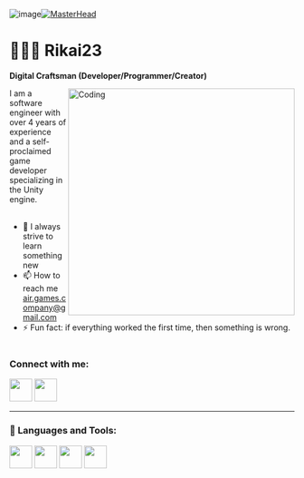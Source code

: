 ![image](https://github.com/user-attachments/assets/de4326c0-2f35-4b52-a34e-f37ce1b91acc)[![MasterHead](https://github.com/user-attachments/assets/56983432-332d-4798-b3b2-2dc35fdbcba4)](https://vk.com/rikai23)
# 👨🏻‍💻 Rikai23

**Digital Craftsman (Developer/Programmer/Creator)**

<img align="right" alt="Coding" width="400" src = "https://i.pinimg.com/originals/eb/ec/d4/ebecd4010e549f33371d741d46b9b607.gif">

I am a software engineer with over 4 years of experience and a self-proclaimed game developer specializing in the Unity engine.  <br/>   <br/>

- 🌱 I always strive to learn something new
- 📫 How to reach me air.games.company@gmail.com  
- ⚡ Fun fact: if everything worked the first time, then something is wrong.
<br/>   <br/>

<h3 align="left">Connect with me:</h3>
<p aligh="left">
<a href="https://vk.com/rikai23" target="blank"><img align="centre" src="https://github.com/gauravghongde/social-icons/blob/master/PNG/Color/VK.png" width="40" height="40"></a>
<a href="https://t.me/Rikai_04" target="blank"><img align="centre" src="https://github.com/gauravghongde/social-icons/blob/master/PNG/Color/Telegram.png" width="40" height="40"></a>
</p>

---

### 🧰 Languages and Tools:
<p aligh="left">
<a href="https://dotnet.microsoft.com/ru-ru/languages/csharp" target="blank"><img align="centre" src="![image](https://github.com/user-attachments/assets/d60e9149-0629-4fc1-8e3d-ff34b2d62b30)" width="40" height="40"></a>
<a href="https://t.me/Rikai_04" target="blank"><img align="centre" src="https://devblogs.microsoft.com/visualstudio/wp-content/uploads/sites/4/2019/01/visualstudio-1.png" width="40" height="40"></a>
<a href="https://www.adobe.com/ru/products/photoshop.html" target="blank"><img align="centre" src="https://openlab.bmcc.cuny.edu/media-arts-and-technology/wp-content/uploads/sites/395/2021/12/Adobe-Photoshop-Logo-2048x1152.png" width="40" height="40"></a>
<a href="https://en.wikipedia.org/wiki/C_(programming_language)" target="blank"><img align="centre" src="https://kirov-grand-service.ru/templates/abc-theme/images/companilogo/Candy.png" width="40" height="40"></a>
</p>
  


<!--
**Rikai23/Rikai23** is a ✨ _special_ ✨ repository because its `README.md` (this file) appears on your GitHub profile.

Here are some ideas to get you started:

- 🔭 I’m currently working on ...
- 🌱 I’m currently learning ...
- 👯 I’m looking to collaborate on ...
- 🤔 I’m looking for help with ...
- 💬 Ask me about ...
- 📫 How to reach me: ...
- 😄 Pronouns: ...
- ⚡ Fun fact: ...
-->
